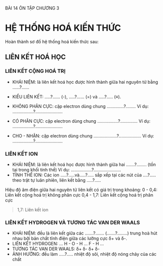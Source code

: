 BÀI 14
ÔN TẬP CHƯƠNG 3

# HỆ THỐNG HOÁ KIẾN THỨC

Hoàn thành sơ đồ hệ thống hoá kiến thức sau:

## LIÊN KẾT HOÁ HỌC

### LIÊN KẾT CỘNG HOÁ TRỊ
- KHÁI NIỆM: là liên kết hoá học được hình thành giữa hai nguyên tử bằng ......?......
- KIỂU LIÊN KẾT: .....?...... (-), .....?...... (=) và .....?..... (≡).

- KHÔNG PHÂN CỰC: cặp electron dùng chung ..............?........
Ví dụ: .................?......................

- CÓ PHÂN CỰC: cặp electron dùng chung .................?..............
Ví dụ: .................?......................

- CHO - NHẬN: cặp electron dùng chung ...................?..................
Ví dụ: .................?......................

### LIÊN KẾT ION
- KHÁI NIỆM: là liên kết hoá học được hình thành giữa hai .......?........ (tồn tại trong khối tinh thể)
Ví dụ: .................?......................
- TÍNH THỂ ION: Các ion .....?.....và.....?..... sắp xếp tại các nút của ....?..... theo trật tự luân phiên, liên kết bằng .....?.....

Hiệu độ âm điện giữa hai nguyên tử liên kết có giá trị trong khoảng:
0 - 0,4: Liên kết cộng hoá trị không phân cực
0,4 - 1,7: Liên kết cộng hoá trị phân cực
> 1,7: Liên kết ion

### LIÊN KẾT HYDROGEN VÀ TƯƠNG TÁC VAN DER WAALS
- KHÁI NIỆM: đều là liên kết giữa các .......?....... (.......?........) trung hoà hút nhau bởi bản chất tĩnh điện giữa các lưỡng cực δ+ và δ-.
- LIÊN KẾT HYDROGEN: ... H - O - H ... F - H ...
- TƯƠNG TÁC VAN DER WAALS: δ+ δ- δ+ δ-
- ẢNH HƯỞNG: đều làm .....?..... nhiệt độ sôi, nhiệt độ nóng chảy của các chất